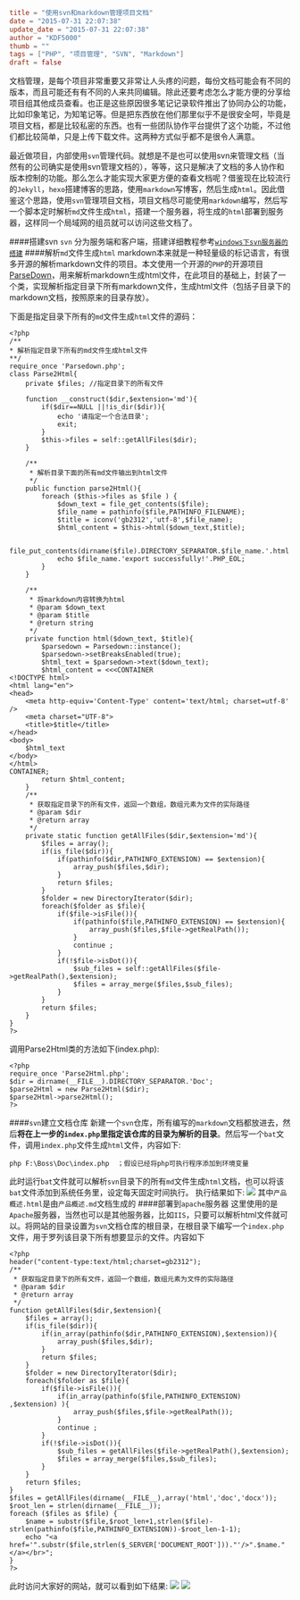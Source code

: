 ```toml
title = "使用svn和markdown管理项目文档"
date = "2015-07-31 22:07:38"
update_date = "2015-07-31 22:07:38"
author = "KDF5000"
thumb = ""
tags = ["PHP", "项目管理", "SVN", "Markdown"]
draft = false
```
文档管理，是每个项目非常重要又非常让人头疼的问题，每份文档可能会有不同的版本，而且可能还有有不同的人来共同编辑。除此还要考虑怎么才能方便的分享给项目组其他成员查看。也正是这些原因很多笔记记录软件推出了协同办公的功能，比如印象笔记，为知笔记等。但是把东西放在他们那里似乎不是很安全呵，毕竟是项目文档，都是比较私密的东西。也有一些团队协作平台提供了这个功能，不过他们都比较简单，只是上传下载文件。这两种方式似乎都不是很令人满意。

最近做项目，内部使用`svn`管理代码。就想是不是也可以使用svn来管理文档（当然有的公司确实是使用svn管理文档的），等等，这只是解决了文档的多人协作和版本控制的功能。那么怎么才能实现大家更方便的查看文档呢？借鉴现在比较流行的`Jekyll`，`hexo`搭建博客的思路，使用`markdown`写博客，然后生成`html`。因此借鉴这个思路，使用`svn`管理项目文档，项目文档尽可能使用`markdown`编写，然后写一个脚本定时解析`md`文件生成`html`，搭建一个服务器，将生成的`html`部署到服务器，这样同一个局域网的组员就可以访问这些文档了。

####搭建svn
`svn` 分为服务端和客户端，搭建详细教程参考[`windows下svn服务器的搭建`](http://www.jb51.net/article/29005.htm)
####解析`md`文件生成`html`
markdown本来就是一种轻量级的标记语言，有很多开源的解析markdown文件的项目。本文使用一个开源的`PHP`的开源项目[ParseDown](https://github.com/erusev/parsedown)，用来解析markdown生成html文件，在此项目的基础上，封装了一个类，实现解析指定目录下所有markdown文件，生成html文件（包括子目录下的markdown文档，按照原来的目录存放）。

下面是指定目录下所有的`md`文件生成`html`文件的源码：

<!--more-->

```
<?php
/**
* 解析指定目录下所有的md文件生成html文件
**/
require_once 'Parsedown.php';
class Parse2Html{
	private $files; //指定目录下的所有文件

	function __construct($dir,$extension='md'){
		if($dir==NULL ||!is_dir($dir)){
			echo '请指定一个合法目录';
			exit;
		}
		$this->files = self::getAllFiles($dir);
	}

	/**
	 * 解析目录下面的所有md文件输出到html文件
	 */
	public function parse2Html(){
		foreach ($this->files as $file ) {
			$down_text = file_get_contents($file);
			$file_name = pathinfo($file,PATHINFO_FILENAME);
			$title = iconv('gb2312','utf-8',$file_name);
			$html_content = $this->html($down_text,$title);

			file_put_contents(dirname($file).DIRECTORY_SEPARATOR.$file_name.'.html',$html_content);
			echo $file_name.'export successfully!'.PHP_EOL;
		}
	}

	/**
	 * 将markdown内容转换为html
	 * @param $down_text
	 * @param $title
	 * @return string
	 */
	private function html($down_text, $title){
		$parsedown = Parsedown::instance();
		$parsedown->setBreaksEnabled(true);
		$html_text = $parsedown->text($down_text);
		$html_content = <<<CONTAINER
<!DOCTYPE html>
<html lang="en">
<head>
    <meta http-equiv='Content-Type' content='text/html; charset=utf-8' />
	<meta charset="UTF-8">
	<title>$title</title>
</head>
<body>
	$html_text
</body>
</html>
CONTAINER;
		return $html_content;
	}
	/**
	 * 获取指定目录下的所有文件，返回一个数组，数组元素为文件的实际路径
	 * @param $dir
	 * @return array
	 */
	private static function getAllFiles($dir,$extension='md'){
		$files = array();
		if(is_file($dir)){
			if(pathinfo($dir,PATHINFO_EXTENSION) == $extension){
				array_push($files,$dir);
			}
			return $files;
		}
		$folder = new DirectoryIterator($dir);
		foreach($folder as $file){
			if($file->isFile()){
				if(pathinfo($file,PATHINFO_EXTENSION) == $extension){
					array_push($files,$file->getRealPath());
				}
				continue ;
			}
			if(!$file->isDot()){
				$sub_files = self::getAllFiles($file->getRealPath(),$extension);
				$files = array_merge($files,$sub_files);
			}
		}
		return $files;
	}
}
?>
```
 调用Parse2Html类的方法如下(index.php):
```
<?php
require_once 'Parse2Html.php';
$dir = dirname(__FILE__).DIRECTORY_SEPARATOR.'Doc';
$parse2Html = new Parse2Html($dir);
$parse2Html->parse2Html();
?>
```
####`svn`建立文档仓库
新建一个`svn`仓库，所有编写的`markdown`文档都放进去，然后**将在上一步的`index.php`里指定该仓库的目录为解析的目录**。然后写一个`bat`文件，调用`index.php`文件生成`html`文件，内容如下:
```
php F:\Boss\Doc\index.php  ；假设已经将php可执行程序添加到环境变量
```
此时运行`bat`文件就可以解析`svn`目录下的所有`md`文件生成`html`文档，也可以将该`bat`文件添加到系统任务里，设定每天固定时间执行。
执行结果如下:
![](@media/archive/img_parse2htmll2.png)
其中`产品概述.html`是由`产品概述.md`文档生成的
####部署到`apache`服务器
这里使用的是`Apache`服务器，当然也可以是其他服务器，比如`IIS`，只要可以解析html文件就可以。将网站的目录设置为`svn`文档仓库的根目录，在根目录下编写一个`index.php`文件，用于罗列该目录下所有想要显示的文件。内容如下
```
<?php
header("content-type:text/html;charset=gb2312");
/**
 * 获取指定目录下的所有文件，返回一个数组，数组元素为文件的实际路径
 * @param $dir
 * @return array
 */
function getAllFiles($dir,$extension){
    $files = array();
    if(is_file($dir)){
        if(in_array(pathinfo($dir,PATHINFO_EXTENSION),$extension)){
            array_push($files,$dir);
        }
        return $files;
    }
    $folder = new DirectoryIterator($dir);
    foreach($folder as $file){
        if($file->isFile()){
            if(in_array(pathinfo($file,PATHINFO_EXTENSION) ,$extension) ){
                array_push($files,$file->getRealPath());
            }
            continue ;
        }
        if(!$file->isDot()){
            $sub_files = getAllFiles($file->getRealPath(),$extension);
            $files = array_merge($files,$sub_files);
        }
    }
    return $files;
}
$files = getAllFiles(dirname(__FILE__),array('html','doc','docx'));
$root_len = strlen(dirname(__FILE__));
foreach ($files as $file) {
    $name = substr($file,$root_len+1,strlen($file)-strlen(pathinfo($file,PATHINFO_EXTENSION))-$root_len-1-1);
    echo "<a href='".substr($file,strlen($_SERVER['DOCUMENT_ROOT']))."'/>".$name."</a></br>";
}
?>
```
此时访问大家好的网站，就可以看到如下结果:
![](@media/archive/img_parse2html_1.png)
![](@media/archive/img_parse2html_3.png)


